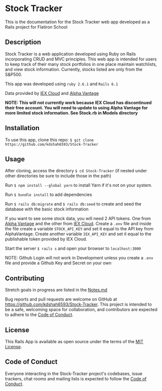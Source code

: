 # Stock Tracker

This is the documentation for the Stock Tracker web app developed as a Rails project for Flatiron School

## Description

Stock Tracker is a web application developed using Ruby on Rails incorporating CRUD and MVC principles. This web app is intended for users to keep track of their many stock portfolios in one place maintain watchlists, and view stock information. Currently, stocks listed are only from the S&P500.

This app was developed using `ruby 2.6.1` and `Rails 6.1`

Data provided by [IEX Cloud](https://iexcloud.io) and [Alpha Vantage](https://www.alphavantage.co/)

**NOTE: This will not currently work because IEX Cloud has discontinued their free account. You will need to update to using Alpha Vantage for more limited stock information. See Stock.rb in Models directory**

## Installation

To use this app, clone this repo: `$ git clone https://github.com/kdshah6593/Stock-Tracker`

## Usage

After cloning, access the directory `$ cd Stock-Tracker` (if nested under other directories be sure to include those in the path)

Run `$ npm install --global yarn` to install Yarn if it's not on your system.

Run `$ bundle install` to add dependencies

Run `$ rails db:migrate` and `$ rails db:seed` to create and seed the database with the basic stock information

If you want to see some stock data, you will need 2 API tokens. One from [Alpha Vantage](https://www.alphavantage.co/) and the other from [IEX Cloud](https://iexcloud.io). Create a `.env` file and inside the file create a variable `STOCK_API_KEY` and set it equal to the API key from AlphaVantage. Create another variable `IEX_API_KEY` and set it equal to the publishable token provided by IEX Cloud.

Start the server `$ rails s` and open your browser to `localhost:3000`

NOTE: Github Login will not work in Development unless you create a `.env` file and provide a Github Key and Secret on your own

## Contributing

Stretch goals in progress are listed in the [Notes.md](https://github.com/kdshah6593/Stock-Tracker/blob/main/Notes.md)

Bug reports and pull requests are welcome on GitHub at https://github.com/kdshah6593/Stock-Tracker. This project is intended to be a safe, welcoming space for collaboration, and contributors are expected to adhere to the [Code of Conduct](https://github.com/kdshah6593/Stock-Tracker/blob/main/CODE_OF_CONDUCT.md).

## License

This Rails App is available as open source under the terms of the [MIT License](https://opensource.org/licenses/MIT).

## Code of Conduct

Everyone interacting in the Stock-Tracker project's codebases, issue trackers, chat rooms and mailing lists is expected to follow the [Code of Conduct](https://github.com/kdshah6593/Stock-Tracker/blob/main/CODE_OF_CONDUCT.md).

